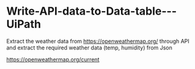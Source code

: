 # Write-API-data-to-Data-table---UiPath
Extract the weather data from https://openweathermap.org/ through API and extract the required weather data (temp, humidity) from Json


https://openweathermap.org/current
